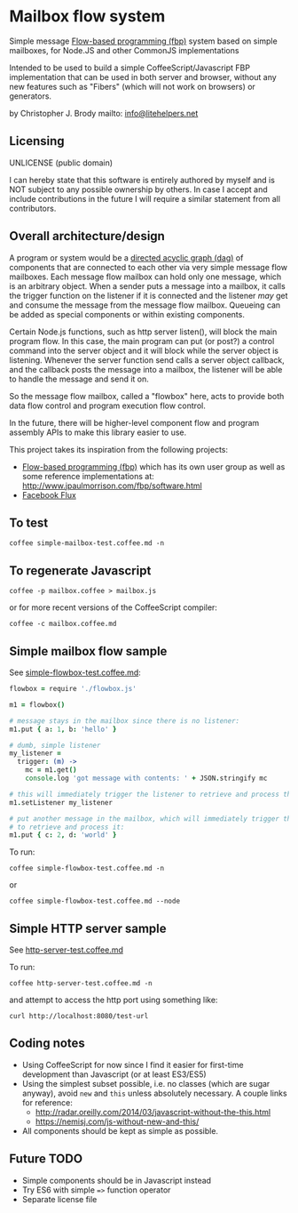 # Mailbox flow system

Simple message [Flow-based programming (fbp)](http://www.jpaulmorrison.com/fbp/) system based on simple mailboxes, for Node.JS and other CommonJS implementations

Intended to be used to build a simple CoffeeScript/Javascript FBP implementation that can be used in both server and browser,
without any new features such as "Fibers" (which will not work on browsers) or generators.

by Christopher J. Brody mailto: info@litehelpers.net

## Licensing

UNLICENSE (public domain)

I can hereby state that this software is entirely authored by myself and is NOT subject to any possible ownership by others.
In case I accept and include contributions in the future I will require a similar statement from all contributors.

## Overall architecture/design

A program or system would be a [directed acyclic graph (dag)](https://en.wikipedia.org/wiki/Directed_acyclic_graph) of components
that are connected to each other via very simple message flow mailboxes. Each message flow mailbox can hold only one message,
which is an arbitrary object. When a sender puts a message into a mailbox, it calls the trigger function on the listener if it is
connected and the listener _may_ get and consume the message from the message flow mailbox. Queueing can be added as special
components or within existing components.

Certain Node.js functions, such as http server listen(), will block the main program flow. In this case, the main program can
put (or post?) a control command into the server object and it will block while the server object is listening. Whenever the
server function send calls a server object callback, and the callback posts the message into a mailbox, the listener
will be able to handle the message and send it on.

So the message flow mailbox, called a "flowbox" here, acts to provide both data flow control and program execution flow control.

In the future, there will be higher-level component flow and program assembly APIs to make this library easier to use.

This project takes its inspiration from the following projects:
- [Flow-based programming (fbp)](http://www.jpaulmorrison.com/fbp/) which has its own user group as well as some reference implementations at: http://www.jpaulmorrison.com/fbp/software.html
- [Facebook Flux](https://facebook.github.io/flux/)

## To test

```shell
coffee simple-mailbox-test.coffee.md -n
```

## To regenerate Javascript

```shell
coffee -p mailbox.coffee > mailbox.js
```

or for more recent versions of the CoffeeScript compiler:

```shell
coffee -c mailbox.coffee.md
```

## Simple mailbox flow sample

See [simple-flowbox-test.coffee.md](simple-flowbox-test.coffee.md):

```coffeescript
flowbox = require './flowbox.js'

m1 = flowbox()

# message stays in the mailbox since there is no listener:
m1.put { a: 1, b: 'hello' }

# dumb, simple listener
my_listener =
  trigger: (m) ->
    mc = m1.get()
    console.log 'got message with contents: ' + JSON.stringify mc

# this will immediately trigger the listener to retrieve and process the mailbox contents:
m1.setListener my_listener

# put another message in the mailbox, which will immediately trigger the listener
# to retrieve and process it:
m1.put { c: 2, d: 'world' }
```

To run:

```shell
coffee simple-flowbox-test.coffee.md -n
```

or

```shell
coffee simple-flowbox-test.coffee.md --node
```

## Simple HTTP server sample

See [http-server-test.coffee.md](http-server-test.coffee.md)

To run:

```shell
coffee http-server-test.coffee.md -n
```

and attempt to access the http port using something like:

```shell
curl http://localhost:8080/test-url
```

## Coding notes

- Using CoffeeScript for now since I find it easier for first-time development than Javascript (or at least ES3/ES5)
- Using the simplest subset possible, i.e. no classes (which are sugar anyway), avoid `new` and `this` unless absolutely necessary. A couple links for reference:
  - http://radar.oreilly.com/2014/03/javascript-without-the-this.html
  - https://nemisj.com/js-without-new-and-this/
- All components should be kept as simple as possible.

## Future TODO

- Simple components should be in Javascript instead
- Try ES6 with simple `=>` function operator
- Separate license file

